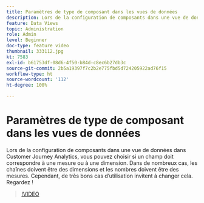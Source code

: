 ```yaml
---
title: Paramètres de type de composant dans les vues de données
description: Lors de la configuration de composants dans une vue de données dans Customer Journey Analytics, vous pouvez choisir si un champ doit correspondre à une mesure ou à une dimension. Dans de nombreux cas, les chaînes doivent être des dimensions et les nombres doivent être des mesures. Cependant, de très bons cas d’utilisation invitent à changer cela. Regardez !
feature: Data Views
topic: Administration
role: Admin
level: Beginner
doc-type: feature video
thumbnail: 333112.jpg
kt: 7583
exl-id: b61753df-08d6-4f50-b84d-c8ec6b27db3c
source-git-commit: 2b5a19397f7c2b2e775fbd5d724205922ad76f15
workflow-type: ht
source-wordcount: '112'
ht-degree: 100%

---
```


# Paramètres de type de composant dans les vues de données

Lors de la configuration de composants dans une vue de données dans Customer Journey Analytics, vous pouvez choisir si un champ doit correspondre à une mesure ou à une dimension. Dans de nombreux cas, les chaînes doivent être des dimensions et les nombres doivent être des mesures. Cependant, de très bons cas d’utilisation invitent à changer cela. Regardez !

>[!VIDEO](https://video.tv.adobe.com/v/333112/?quality=12&learn=on)
